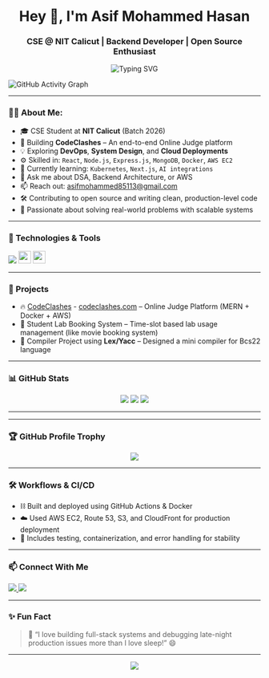 <h1 align="center">Hey 👋, I'm Asif Mohammed Hasan</h1>
<h3 align="center">CSE @ NIT Calicut | Backend Developer | Open Source Enthusiast</h3>

<p align="center">
  <img src="https://readme-typing-svg.herokuapp.com?font=Fira+Code&size=20&pause=1000&center=true&vCenter=true&width=700&lines=Backend+Engineer+%7C+DSA+Lover+%7C+DevOps+Learner;Full+Stack+Developer+%7C+Docker+%7C+AWS;Building+CodeClashes+Online+Judge+Platform" alt="Typing SVG" />
</p>

![GitHub Activity Graph](https://github-readme-activity-graph.vercel.app/graph?username=asifmohammed786&theme=react-dark&hide_border=true)

---

### 🧑‍💻 About Me:
- 🎓 CSE Student at **NIT Calicut** (Batch 2026)
- 🔭 Building **CodeClashes** – An end-to-end Online Judge platform
- 💡 Exploring **DevOps**, **System Design**, and **Cloud Deployments**
- ⚙️ Skilled in: `React`, `Node.js`, `Express.js`, `MongoDB`, `Docker`, `AWS EC2`
- 🌱 Currently learning: `Kubernetes`, `Next.js`, `AI integrations`
- 💬 Ask me about DSA, Backend Architecture, or AWS
- 📫 Reach out: [asifmohammed85113@gmail.com](mailto:asifmohammed85113@gmail.com)
- 🛠️ Contributing to open source and writing clean, production-level code
- 🧠 Passionate about solving real-world problems with scalable systems

---

### 🔧 Technologies & Tools  
<p align="left">
  <img src="https://skillicons.dev/icons?i=cpp,java,py,js,nodejs,express,react,tailwind,html,css,mongodb,aws,gcp,docker,postman,vscode,github" />
  <img src="https://img.shields.io/badge/Socket.IO-black?style=flat-square&logo=socket.io&logoColor=white" height="25" />
  <img src="https://img.shields.io/badge/Redis-DC382D?style=flat-square&logo=redis&logoColor=white" height="25" />
</p>

---

### 🚀 Projects
- 🔥 [CodeClashes](https://github.com/asifmohammed786/CodeJudge) - [codeclashes.com](codeclashes.com) – Online Judge Platform (MERN + Docker + AWS)
- 💼 Student Lab Booking System – Time-slot based lab usage management (like movie booking system)
- 🔧 Compiler Project using **Lex/Yacc** – Designed a mini compiler for Bcs22 language

---

### 📊 GitHub Stats
<p align="center">
  <img src="https://github-readme-stats.vercel.app/api?username=asifmohammed786&show_icons=true&theme=react&hide=prs" />
  <img src="https://github-readme-streak-stats.herokuapp.com/?user=asifmohammed786&theme=react" />
  <img src="https://github-readme-stats.vercel.app/api/top-langs/?username=asifmohammed786&layout=compact&theme=react" />
</p>

---


---

### 🏆 GitHub Profile Trophy

<p align="center">
  <a href="https://github.com/asifmohammed786">
    <img src="https://github-profile-trophy.vercel.app/?username=asifmohammed786&theme=gruvbox&row=1&margin-w=20" />
  </a>
</p>

---

### 🛠 Workflows & CI/CD
- ⛓ Built and deployed using GitHub Actions & Docker
- ☁️ Used AWS EC2, Route 53, S3, and CloudFront for production deployment
- 🧪 Includes testing, containerization, and error handling for stability

---

### 📫 Connect With Me
<p align="left">
  <a href="https://www.linkedin.com/in/mohammed-asif-hasan-2a4b8a29a/" target="_blank">
    <img src="https://img.shields.io/badge/LinkedIn-blue?style=for-the-badge&logo=linkedin" />
  </a>
  <a href="mailto:asifmohammed85113@gmail.com">
    <img src="https://img.shields.io/badge/Gmail-D14836?style=for-the-badge&logo=gmail&logoColor=white" />
  </a>
</p>

---

### ✨ Fun Fact
> 💭 “I love building full-stack systems and debugging late-night production issues more than I love sleep!” 😄 

---

<p align="center">
  <img src="https://quotes-github-readme.vercel.app/api?type=horizontal&theme=radical" />
</p>
